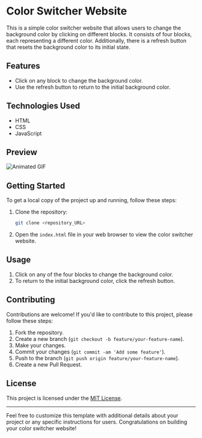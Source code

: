 # Color Switcher Website

This is a simple color switcher website that allows users to change the background color by clicking on different blocks. It consists of four blocks, each representing a different color. Additionally, there is a refresh button that resets the background color to its initial state.

## Features

- Click on any block to change the background color.
- Use the refresh button to return to the initial background color.

## Technologies Used

- HTML
- CSS
- JavaScript

## Preview

![Animated GIF](04_colorSwitcher\30.04.2024_20.35.30_REC.gif)

## Getting Started

To get a local copy of the project up and running, follow these steps:

1. Clone the repository:

   ```bash
   git clone <repository_URL>
   ```

2. Open the `index.html` file in your web browser to view the color switcher website.

## Usage

1. Click on any of the four blocks to change the background color.
2. To return to the initial background color, click the refresh button.

## Contributing

Contributions are welcome! If you'd like to contribute to this project, please follow these steps:

1. Fork the repository.
2. Create a new branch (`git checkout -b feature/your-feature-name`).
3. Make your changes.
4. Commit your changes (`git commit -am 'Add some feature'`).
5. Push to the branch (`git push origin feature/your-feature-name`).
6. Create a new Pull Request.

## License

This project is licensed under the [MIT License](LICENSE).

---

Feel free to customize this template with additional details about your project or any specific instructions for users. Congratulations on building your color switcher website!